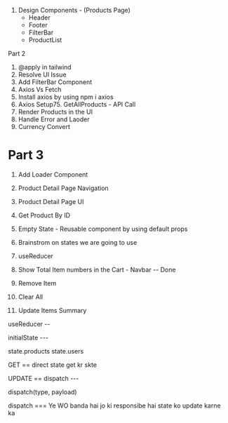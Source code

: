 

1. Design Components -
(Products Page)
    - Header
    - Footer
    - FilterBar
    - ProductList

Part 2

1. @apply in tailwind
2. Resolve UI Issue
3. Add FilterBar Component
4. Axios Vs Fetch
5. Install axios by using npm i axios
6. Axios Setup75. GetAllProducts - API Call
7. Render Products in the UI
8. Handle Error and Laoder
9. Currency Convert


# Part 3

1. Add Loader Component
2. Product Detail Page Navigation
3. Product Detail Page UI
4. Get Product By ID
5. Empty State - Reusable component by using default props
6. Brainstrom on states we are going to use
7. useReducer



1. Show Total Item numbers in the Cart - Navbar
    -- Done


2. Remove Item

3. Clear All

4. Update Items Summary



useReducer --


initialState ---

state.products
state.users


GET == direct state get kr skte 


UPDATE == dispatch ---

dispatch(type, payload)


dispatch === Ye WO banda hai jo ki responsibe hai state ko update karne ka

<!-- setName  -->